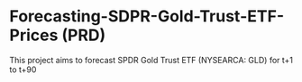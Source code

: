 # Forecasting-SDPR-Gold-Trust-ETF-Prices (PRD)
This project aims to forecast SPDR Gold Trust ETF (NYSEARCA: GLD) for t+1 to t+90
